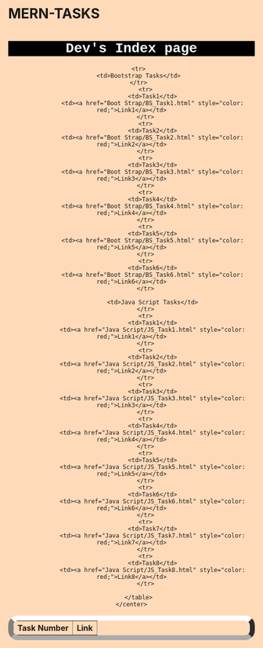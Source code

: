 # MERN-TASKS
<html lang="en" style="background-color: peachpuff;">
<head>
    <meta charset="UTF-8">
    <meta name="viewport" content="width=device-width, initial-scale=1.0">
    <title>Document</title>
</head>
<body>
    <center>
        <h1 style="background-color: black; color: aliceblue; font-family:'Courier New', Courier, monospace">Dev's Index page</h1>
        <table border="1" style="border-width: 10px; border-radius: 20px; border-block-color: white;">
            <tr>
                <th>Task Number</th>
                <th>Link</th>
            </tr>
        </tr>

        <tr>
        <td>Bootstrap Tasks</td>
        </tr>
            <tr>
                <td>Task1</td>
                <td><a href="Boot Strap/BS_Task1.html" style="color: red;">Link1</a></td>
            </tr>
            <tr>
                <td>Task2</td>
                <td><a href="Boot Strap/BS_Task2.html" style="color: red;">Link2</a></td>
            </tr>
            <tr>
                <td>Task3</td>
                <td><a href="Boot Strap/BS_Task3.html" style="color: red;">Link3</a></td>
            </tr>
            <tr>
                <td>Task4</td>
                <td><a href="Boot Strap/BS_Task4.html" style="color: red;">Link4</a></td>
            </tr>
            <tr>
                <td>Task5</td>
                <td><a href="Boot Strap/BS_Task5.html" style="color: red;">Link5</a></td>
            </tr>
            <tr>
                <td>Task6</td>
                <td><a href="Boot Strap/BS_Task6.html" style="color: red;">Link6</a></td>
            </tr>

                <td>Java Script Tasks</td>
            </tr>
            <tr>
                <td>Task1</td>
                <td><a href="Java Script/JS_Task1.html" style="color: red;">Link1</a></td>
            </tr>
            <tr>
                <td>Task2</td>
                <td><a href="Java Script/JS_Task2.html" style="color: red;">Link2</a></td>
            </tr>
            <tr>
                <td>Task3</td>
                <td><a href="Java Script/JS_Task3.html" style="color: red;">Link3</a></td>
            </tr>
            <tr>
                <td>Task4</td>
                <td><a href="Java Script/JS_Task4.html" style="color: red;">Link4</a></td>
            </tr>
            <tr>
                <td>Task5</td>
                <td><a href="Java Script/JS_Task5.html" style="color: red;">Link5</a></td>
            </tr>
            <tr>
                <td>Task6</td>
                <td><a href="Java Script/JS_Task6.html" style="color: red;">Link6</a></td>
            </tr>
            <tr>
                <td>Task7</td>
                <td><a href="Java Script/JS_Task7.html" style="color: red;">Link7</a></td>
            </tr>
            <tr>
                <td>Task8</td>
                <td><a href="Java Script/JS_Task8.html" style="color: red;">Link8</a></td>
            </tr>
           
        </table>
    </center>
</body>
</html>

